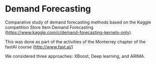 # Demand Forecasting
Comparative study of demand forecasting methods based on the Kaggle competition Store Item Demand Forecasting (https://www.kaggle.com/c/demand-forecasting-kernels-only).

This was done as part of the activities of the Monterrey chapter of the fastAI course (http://www.fast.ai/)

We considered three approaches: XBoost, Deep learning, and ARIMA.
